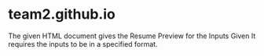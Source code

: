 # team2.github.io

The given HTML document gives the Resume Preview for the Inputs Given
It requires the inputs to be in a specified format.
